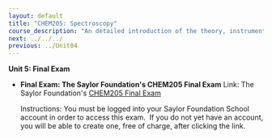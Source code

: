 ```yaml
---
layout: default
title: "CHEM205: Spectroscopy"
course_description: "An detailed introduction of the theory, instrumentation, application of spectroscopic techniques. Topics include mass spectrometry, ultraviolet-visible (UV-Vis) spectroscopy, infrared (IR) spectroscopy, and nuclear magnetic resonance (NMR) spectroscopy."
next: ../../../
previous: ../Unit04
---
```

**Unit 5: Final Exam** <span id="5"></span> 
-   **Final Exam: The Saylor Foundation's CHEM205 Final Exam**
    Link: The Saylor Foundation's [CHEM205 Final
    Exam](http://school.saylor.org/mod/quiz/view.php?id=354)  
      
     Instructions: You must be logged into your Saylor Foundation School
    account in order to access this exam.  If you do not yet have an
    account, you will be able to create one, free of charge, after
    clicking the link.


